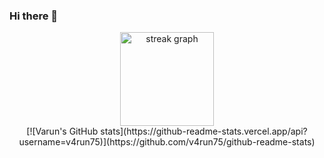 ### Hi there 👋



<div align="center">
  <img src="https://streak-stats.demolab.com?user=v4run75&locale=en&mode=daily&theme=tokyonight&hide_border=true&border_radius=5" height="150" alt="streak graph"  /> <br>
  [![Varun's GitHub stats](https://github-readme-stats.vercel.app/api?username=v4run75)](https://github.com/v4run75/github-readme-stats)
</div>


<!--
**v4run75/v4run75** is a ✨ _special_ ✨ repository because its `README.md` (this file) appears on your GitHub profile.

Here are some ideas to get you started:

- 🔭 I’m currently working on ...
- 🌱 I’m currently learning ...
- 👯 I’m looking to collaborate on ...
- 🤔 I’m looking for help with ...
- 💬 Ask me about ...
- 📫 How to reach me: ...
- 😄 Pronouns: ...
- ⚡ Fun fact: ...
-->
